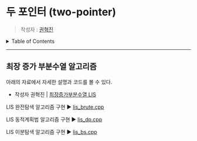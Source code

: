# 두 포인터 (two-pointer)

> 작성자 : [권혁진](https://github.com/KimKwon)

<details>
<summary>Table of Contents</summary>

- [최장 증가 부분수열 알고리즘](#최장-증가-부분수열-알고리즘)

</details>

---

## 최장 증가 부분수열 알고리즘

아래의 자료에서 자세한 설명과 코드를 볼 수 있다.

- 작성자 권혁진 | [최장증가부분수열 LIS](https://github.com/Seogeurim/CS-study/blob/Algorithm/KwonHJ/contents/algorithm/materials/%EC%B5%9C%EC%9E%A5%EC%A6%9D%EA%B0%80%EC%88%98%EC%97%B4.pdf)

LIS 완전탐색 알고리즘 구현 ▶️ [lis_brute.cpp](./code/lis_brute.cpp)

LIS 동적계획법 알고리즘 구현 ▶️ [lis_dp.cpp](./code/lis_dp.cpp)

LIS 이분탐색 알고리즘 구현 ▶️ [lis_bs.cpp](./code/lis_bs.cpp)
